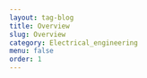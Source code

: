 ```yaml
---
layout: tag-blog
title: Overview
slug: Overview
category: Electrical_engineering
menu: false
order: 1
---
```

